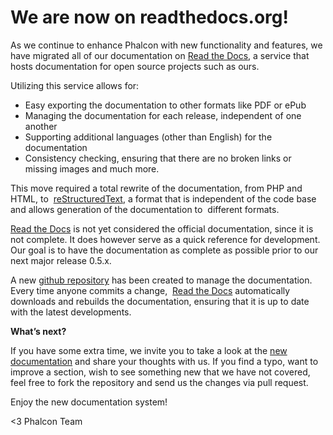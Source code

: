 We are now on readthedocs.org!
==============================

As we continue to enhance Phalcon with new functionality and features, we have 
migrated all of our documentation on [Read the Docs](http://readthedocs.org/), 
a service that hosts documentation for open source projects such as ours.

Utilizing this service allows for:

- Easy exporting the documentation to other formats like PDF or ePub
- Managing the documentation for each release, independent of one another
- Supporting additional languages (other than English) for the documentation
- Consistency checking, ensuring that there are no broken links or missing 
  images and much more.

This move required a total rewrite of the documentation, from PHP and HTML, to 
[reStructuredText](http://sphinx.pocoo.org/rest.html), a format that is 
independent of the code base and allows generation of the documentation to 
different formats.

[Read the Docs](http://readthedocs.org/) is not yet considered the official 
documentation, since it is not complete. It does however serve as a quick 
reference for development. Our goal is to have the documentation as complete as 
possible prior to our next major release 0.5.x.

A new [github repository](https://github.com/phalcon/docs) has been created to 
manage the documentation. Every time anyone commits a change, 
[Read the Docs](http://readthedocs.org/) automatically downloads and rebuilds 
the documentation, ensuring that it is up to date with the latest developments.

**What’s next?**

If you have some extra time, we invite you to take a look at the 
[new documentation](http://docs.phalconphp.com) and share your thoughts with us. 
If you find a typo, want to improve a section, wish to see something new that 
we have not covered, feel free to fork the repository and send us the changes 
via pull request.

Enjoy the new documentation system!

<3 Phalcon Team